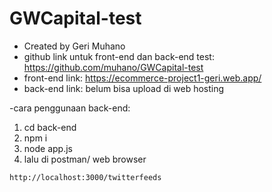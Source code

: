 # GWCapital-test
- Created by Geri Muhano
- github link untuk front-end dan back-end test: https://github.com/muhano/GWCapital-test
- front-end link: https://ecommerce-project1-geri.web.app/
- back-end link: belum bisa upload di web hosting

-cara penggunaan back-end:
1. cd back-end
2. npm i
3. node app.js
4. lalu di postman/ web browser


```
http://localhost:3000/twitterfeeds
```


